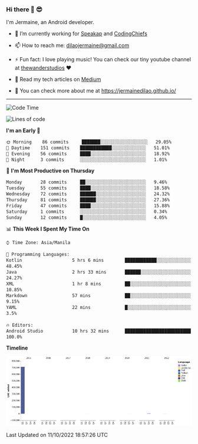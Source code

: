 ### Hi there 👋 😎
I'm Jermaine, an Android developer.

- 🔭 I’m currently working for [Speakap](https://www.speakap.com/) and [CodingChiefs](https://codingchiefs.com/en/)

- 📫 How to reach me: dilaojermaine@gmail.com

- ⚡ Fun fact: I love playing music! You can check our tiny youtube channel at [thewanderstudios](https://www.youtube.com/thewanderstudios) ♥️

- 📖 Read my tech articles on [Medium](https://jermainedilao.medium.com/)

- 👀 You can check more about me at https://jermainedilao.github.io/

<!--
**jermainedilao/jermainedilao** is a ✨ _special_ ✨ repository because its `README.md` (this file) appears on your GitHub profile.

Here are some ideas to get you started:

- 🔭 I’m currently working on ...
- 🌱 I’m currently learning ...
- 👯 I’m looking to collaborate on ...
- 🤔 I’m looking for help with ...
- 💬 Ask me about ...
- 📫 How to reach me: ...
- 😄 Pronouns: ...
- ⚡ Fun fact: ...
-->

-------

<!--START_SECTION:waka-->
![Code Time](http://img.shields.io/badge/Code%20Time-37%20hrs%2053%20mins-blue)

![Lines of code](https://img.shields.io/badge/From%20Hello%20World%20I%27ve%20Written-723%20Thousand%20lines%20of%20code-blue)

**I'm an Early 🐤** 

```text
🌞 Morning    86 commits     ███████░░░░░░░░░░░░░░░░░░   29.05% 
🌆 Daytime    151 commits    ████████████░░░░░░░░░░░░░   51.01% 
🌃 Evening    56 commits     ████░░░░░░░░░░░░░░░░░░░░░   18.92% 
🌙 Night      3 commits      ░░░░░░░░░░░░░░░░░░░░░░░░░   1.01%

```
📅 **I'm Most Productive on Thursday** 

```text
Monday       28 commits     ██░░░░░░░░░░░░░░░░░░░░░░░   9.46% 
Tuesday      55 commits     ████░░░░░░░░░░░░░░░░░░░░░   18.58% 
Wednesday    72 commits     ██████░░░░░░░░░░░░░░░░░░░   24.32% 
Thursday     81 commits     ██████░░░░░░░░░░░░░░░░░░░   27.36% 
Friday       47 commits     ████░░░░░░░░░░░░░░░░░░░░░   15.88% 
Saturday     1 commits      ░░░░░░░░░░░░░░░░░░░░░░░░░   0.34% 
Sunday       12 commits     █░░░░░░░░░░░░░░░░░░░░░░░░   4.05%

```


📊 **This Week I Spent My Time On** 

```text
⌚︎ Time Zone: Asia/Manila

💬 Programming Languages: 
Kotlin                   5 hrs 6 mins        ████████████░░░░░░░░░░░░░   48.45% 
Java                     2 hrs 33 mins       ██████░░░░░░░░░░░░░░░░░░░   24.27% 
XML                      1 hr 8 mins         ██░░░░░░░░░░░░░░░░░░░░░░░   10.85% 
Markdown                 57 mins             ██░░░░░░░░░░░░░░░░░░░░░░░   9.15% 
YAML                     22 mins             █░░░░░░░░░░░░░░░░░░░░░░░░   3.5%

🔥 Editors: 
Android Studio           10 hrs 32 mins      █████████████████████████   100.0%

```

**Timeline**

![Chart not found](https://raw.githubusercontent.com/jermainedilao/jermainedilao/main/charts/bar_graph.png) 


 Last Updated on 11/10/2022 18:57:26 UTC
<!--END_SECTION:waka-->
